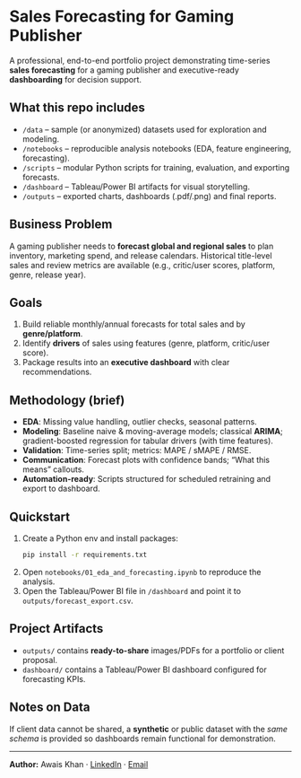 # Sales Forecasting for Gaming Publisher

A professional, end-to-end portfolio project demonstrating time-series **sales forecasting** for a gaming publisher and executive-ready **dashboarding** for decision support.

## What this repo includes
- `/data` – sample (or anonymized) datasets used for exploration and modeling.
- `/notebooks` – reproducible analysis notebooks (EDA, feature engineering, forecasting).
- `/scripts` – modular Python scripts for training, evaluation, and exporting forecasts.
- `/dashboard` – Tableau/Power BI artifacts for visual storytelling.
- `/outputs` – exported charts, dashboards (.pdf/.png) and final reports.

## Business Problem
A gaming publisher needs to **forecast global and regional sales** to plan inventory, marketing spend, and release calendars. Historical title-level sales and review metrics are available (e.g., critic/user scores, platform, genre, release year).

## Goals
1. Build reliable monthly/annual forecasts for total sales and by **genre/platform**.
2. Identify **drivers** of sales using features (genre, platform, critic/user score).
3. Package results into an **executive dashboard** with clear recommendations.

## Methodology (brief)
- **EDA**: Missing value handling, outlier checks, seasonal patterns.
- **Modeling**: Baseline naive & moving-average models; classical **ARIMA**; gradient-boosted regression for tabular drivers (with time features).
- **Validation**: Time-series split; metrics: MAPE / sMAPE / RMSE.
- **Communication**: Forecast plots with confidence bands; “What this means” callouts.
- **Automation-ready**: Scripts structured for scheduled retraining and export to dashboard.

## Quickstart
1. Create a Python env and install packages:
   ```bash
   pip install -r requirements.txt
   ```
2. Open `notebooks/01_eda_and_forecasting.ipynb` to reproduce the analysis.
3. Open the Tableau/Power BI file in `/dashboard` and point it to `outputs/forecast_export.csv`.

## Project Artifacts
- `outputs/` contains **ready-to-share** images/PDFs for a portfolio or client proposal.
- `dashboard/` contains a Tableau/Power BI dashboard configured for forecasting KPIs.

## Notes on Data
If client data cannot be shared, a **synthetic** or public dataset with the *same schema* is provided so dashboards remain functional for demonstration.

---
**Author:** Awais Khan · [LinkedIn](https://www.linkedin.com/in/aawaismkhan) · [Email](mailto:awaiskhan90@outlook.com)
